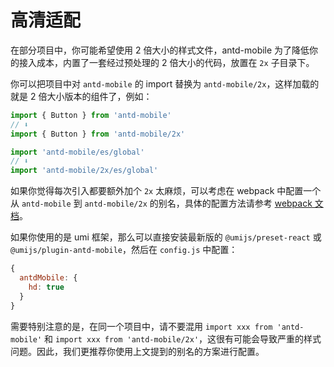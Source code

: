 # 高清适配

在部分项目中，你可能希望使用 2 倍大小的样式文件，antd-mobile 为了降低你的接入成本，内置了一套经过预处理的 2 倍大小的代码，放置在 `2x` 子目录下。

你可以把项目中对 `antd-mobile` 的 import 替换为 `antd-mobile/2x`，这样加载的就是 2 倍大小版本的组件了，例如：

```js
import { Button } from 'antd-mobile'
// ⬇️
import { Button } from 'antd-mobile/2x'

import 'antd-mobile/es/global'
// ⬇️
import 'antd-mobile/2x/es/global'
```

如果你觉得每次引入都要额外加个 `2x` 太麻烦，可以考虑在 webpack 中配置一个从 `antd-mobile` 到 `antd-mobile/2x` 的别名，具体的配置方法请参考 [webpack 文档](https://webpack.js.org/configuration/resolve/#resolvealias)。

如果你使用的是 umi 框架，那么可以直接安装最新版的 `@umijs/preset-react` 或 `@umijs/plugin-antd-mobile`，然后在 `config.js` 中配置：

```js
{
  antdMobile: {
    hd: true
  }
}
```

需要特别注意的是，在同一个项目中，请不要混用 `import xxx from 'antd-mobile'` 和 `import xxx from 'antd-mobile/2x'`，这很有可能会导致严重的样式问题。因此，我们更推荐你使用上文提到的别名的方案进行配置。
